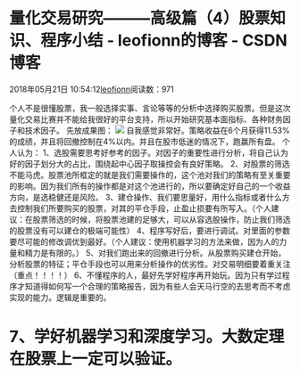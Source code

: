 
# 量化交易研究———高级篇（4）股票知识、程序小结 - leofionn的博客 - CSDN博客


2018年05月21日 10:54:12[leofionn](https://me.csdn.net/qq_36142114)阅读数：971


个人不是很懂股票，我一般选择实事、言论等等的分析中选择购买股票。但是这次量化交易比赛并不能给我很好的平台支持，所以开始研究基本面指标、各种财务因子和技术因子。
先放成果图：
![](https://img-blog.csdn.net/2018052110382045)
自我感觉非常好。策略收益在6个月获得11.53%的成绩，并且将回撤控制在4%以内。并且在股市低迷的情况下，跑赢所有盘。
个人认为：
1、选股需要思考好参考的因子。对因子的重要性进行分析，将自己认为好的因子划分大的占比，围绕起中心因子取操控会有良好策略。
2、对股票的筛选不能马虎。股票池所框定的就是我们需要操作的，这个池对我们的策略有至关重要的影响。因为我们所有的操作都是对这个池进行的，所以要确定好自己的一个收益方向，是选稳健还是风险。
3、建仓操作、我们要思量好，用什么指标或者什么方去控制我们所要购买的股票，对其的平仓手段，止盈止损要有所写入。（个人建议：在股票筛选的时候，将股票池建的足够大，可以从容选股操作，防止我们筛选的股票没有可以建仓的极端可能性）
4、程序写好后，要进行调试。对里面的参数要尽可能的修改调优到最好。（个人建议：使用机器学习的方法来做，因为人的力量和精力是有限的。）
5、对我们跑出来的回撤进行分析。从股票购买建仓开始，分析股票的特征；平仓手段也可以用来分析操作的优劣性。对交易明细要着重关注（重点！！！！）
6、不懂程序的人，最好先学好程序再开始玩。因为只有学过程序才知道得如何写一个合理的策略报告，因为有些人会天马行空的去思考而不考虑实现的能力。逻辑是重要的。
# 7、学好机器学习和深度学习。大数定理在股票上一定可以验证。


